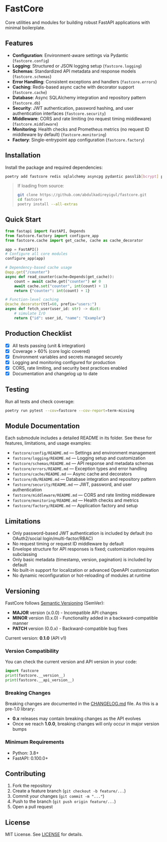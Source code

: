 # FastCore

Core utilities and modules for building robust FastAPI applications with minimal boilerplate.

## Features

- **Configuration**: Environment-aware settings via Pydantic (`fastcore.config`)
- **Logging**: Structured or JSON logging setup (`fastcore.logging`)
- **Schemas**: Standardized API metadata and response models (`fastcore.schemas`)
- **Error Handling**: Consistent exceptions and handlers (`fastcore.errors`)
- **Caching**: Redis-based async cache with decorator support (`fastcore.cache`)
- **Database**: Async SQLAlchemy integration and repository pattern (`fastcore.db`)
- **Security**: JWT authentication, password hashing, and user authentication interfaces (`fastcore.security`)
- **Middleware**: CORS and rate limiting (no request timing middleware) (`fastcore.middleware`)
- **Monitoring**: Health checks and Prometheus metrics (no request ID middleware by default) (`fastcore.monitoring`)
- **Factory**: Single-entrypoint app configuration (`fastcore.factory`)

## Installation

Install the package and required dependencies:

```bash
poetry add fastcore redis sqlalchemy asyncpg pydantic passlib[bcrypt] pyjwt prometheus_client
```

> If loading from source:
> ```bash
> git clone https://github.com/abdulkadireyigul/fastcore.git
> cd fastcore
> poetry install --all-extras
> ```

## Quick Start

```python
from fastapi import FastAPI, Depends
from fastcore.factory import configure_app
from fastcore.cache import get_cache, cache as cache_decorator

app = FastAPI()
# Configure all core modules
configure_app(app)

# Dependency-based cache usage
@app.get("/counter")
async def read_counter(cache=Depends(get_cache)):
    count = await cache.get("counter") or 0
    await cache.set("counter", int(count) + 1)
    return {"counter": int(count) + 1}

# Function-level caching
@cache_decorator(ttl=60, prefix="users:")
async def fetch_user(user_id: str) -> dict:
    # simulate I/O
    return {"id": user_id, "name": "Example"}
```

## Production Checklist

- [x] All tests passing (unit & integration)
- [x] Coverage > 60% (core logic covered)
- [x] Environment variables and secrets managed securely
- [x] Logging and monitoring configured for production
- [x] CORS, rate limiting, and security best practices enabled
- [x] Documentation and changelog up to date

## Testing

Run all tests and check coverage:

```bash
poetry run pytest --cov=fastcore --cov-report=term-missing
```

## Module Documentation

Each submodule includes a detailed README in its folder. See these for features, limitations, and usage examples:

- `fastcore/config/README.md` — Settings and environment management
- `fastcore/logging/README.md` — Logging setup and customization
- `fastcore/schemas/README.md` — API response and metadata schemas
- `fastcore/errors/README.md` — Exception types and error handling
- `fastcore/cache/README.md` — Async cache and decorators
- `fastcore/db/README.md` — Database integration and repository pattern
- `fastcore/security/README.md` — JWT, password, and user authentication
- `fastcore/middleware/README.md` — CORS and rate limiting middleware
- `fastcore/monitoring/README.md` — Health checks and metrics
- `fastcore/factory/README.md` — Application factory and setup

## Limitations

- Only password-based JWT authentication is included by default (no OAuth2/social login/multi-factor/RBAC)
- No request timing or request ID middleware by default
- Envelope structure for API responses is fixed; customization requires subclassing
- Only basic metadata (timestamp, version, pagination) is included by default
- No built-in support for localization or advanced OpenAPI customization
- No dynamic reconfiguration or hot-reloading of modules at runtime

## Versioning

FastCore follows [Semantic Versioning](https://semver.org/) (SemVer):
- **MAJOR** version (x.0.0) - Incompatible API changes
- **MINOR** version (0.x.0) - Functionality added in a backward-compatible manner
- **PATCH** version (0.0.x) - Backward-compatible bug fixes

Current version: **0.1.0** (API v1)

### Version Compatibility

You can check the current version and API version in your code:

```python
import fastcore
print(fastcore.__version__)
print(fastcore.__api_version__)
```

### Breaking Changes

Breaking changes are documented in the [CHANGELOG.md](CHANGELOG.md) file. As this is a pre-1.0 library:
- **0.x** releases may contain breaking changes as the API evolves
- Once we reach **1.0.0**, breaking changes will only occur in major version bumps

### Minimum Requirements
- Python: 3.8+
- FastAPI: 0.100.0+

## Contributing

1. Fork the repository
2. Create a feature branch (`git checkout -b feature/...`)
3. Commit your changes (`git commit -m "..."`)
4. Push to the branch (`git push origin feature/...`)
5. Open a pull request

## License

MIT License. See [LICENSE](LICENSE) for details.
